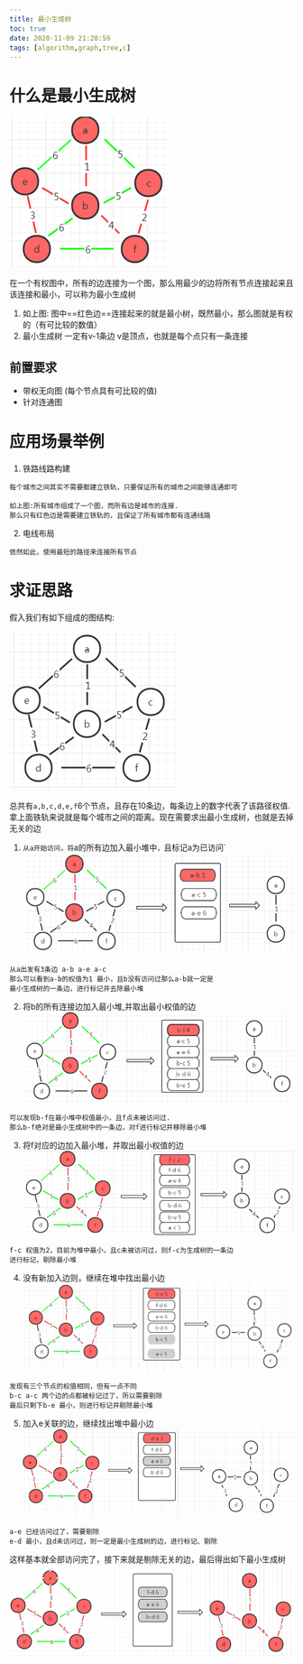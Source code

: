 ```yaml
---
title: 最小生成树
toc: true
date: 2020-11-09 21:28:59
tags: [algorithm,graph,tree,c]
---
```

# 什么是最小生成树
![](/images/blog/graph/EGAEHJWVWH.png)

在一个有权图中，所有的边连接为一个图，那么用最少的边将所有节点连接起来且该连接和最小，可以称为最小生成树


1. 如上图: 图中==红色边==连接起来的就是最小树，既然最小，那么图就是有权的（有可比较的数值）
2. 最小生成树 一定有v-1条边 v是顶点，也就是每个点只有一条连接
## 前置要求
- 带权无向图 (每个节点具有可比较的值)
- 针对连通图

# 应用场景举例

1. 铁路线路构建

```
每个城市之间其实不需要都建立铁轨，只要保证所有的城市之间能够连通即可

如上图:所有城市组成了一个图，而所有边是城市的连接.
那么只有红色边是需要建立铁轨的，且保证了所有城市都有连通线路
```


2. 电线布局

```
依然如此，使用最短的路径来连接所有节点
```

# 求证思路
假入我们有如下组成的图结构:

![](/images/blog/graph/IXJGBEZRFU.png)

总共有`a,b,c,d,e,f`6个节点，且存在10条边，每条边上的数字代表了该路径权值. 拿上面铁轨来说就是每个城市之间的距离。现在需要求出最小生成树，也就是去掉无关的边


1. `从a开始访问，将`a的所有边加入最小堆中`，`且标记a为已访问`
![](/images/blog/graph/KDEZTDFWOB.png)
```
从a出发有3条边 a-b a-e a-c
那么可以看到a-b的权值为1 最小，且b没有访问过那么a-b就一定是
最小生成树的一条边，进行标记并去除最小堆
```

2. 将b的所有连接边加入最小堆,并取出最小权值的边
![](/images/blog/graph/CAYKDFVTLO.png)
```
可以发现b-f在最小堆中权值最小，且f点未被访问过.
那么b-f绝对是最小生成树中的一条边，对f进行标记并移除最小堆
```
3. 将f对应的边加入最小堆，并取出最小权值的边
![](/images/blog/graph/MSWRWZMDUK.png)
```
f-c 权值为2，目前为堆中最小，且c未被访问过，则f-c为生成树的一条边
进行标记，剔除最小堆
```
4. 没有新加入边则，继续在堆中找出最小边
![](/images/blog/graph/APPIYAWCAE.png)
```
发现有三个节点的权值相同，但有一点不同
b-c a-c 两个边的点都被标记过了，所以需要剔除
最后只剩下b-e 最小，则进行标记并剔除最小堆
```
5. 加入e关联的边，继续找出堆中最小边
![](/images/blog/graph/UENLXKASRP.png)
```
a-e 已经访问过了，需要剔除
e-d 最小，且d未访问过，则一定是最小生成树的边，进行标记、剔除
```

这样基本就全部访问完了，接下来就是剔除无关的边，最后得出如下最小生成树
![](/images/blog/graph/UHKYSJRYFQ.png)
